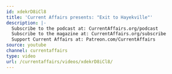 ```yaml
---
id: xdekrD8iCl8
title: 'Current Affairs presents: "Exit to Hayekville"'
description: |-
  Subscribe to the podcast at: CurrentAffairs.org/podcast
  Subscribe to the magazine at: CurrentAffairs.org/subscribe
  Support Current Affairs at: Patreon.com/CurrentAffairs
source: youtube
channel: currentaffairs
type: video
url: /currentaffairs/videos/xdekrD8iCl8/
---
```

